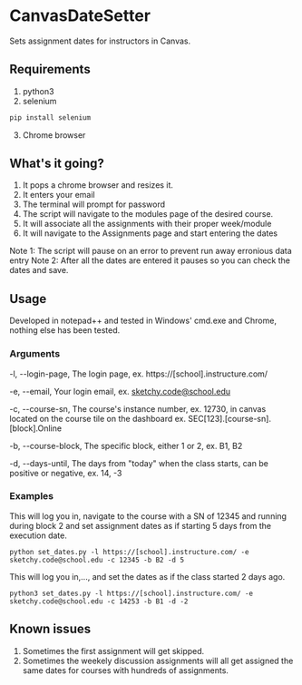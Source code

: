 # CanvasDateSetter
Sets assignment dates for instructors in Canvas.

## Requirements
1. python3
2. selenium
```python
pip install selenium
```
3. Chrome browser

## What's it going?
1. It pops a chrome browser and resizes it.
2. It enters your email
3. The terminal will prompt for password
4. The script will navigate to the modules page of the desired course.
5. It will associate all the assignments with their proper week/module
6. It will navigate to the Assignments page and start entering the dates

Note 1: The script will pause on an error to prevent run away erronious data entry
Note 2: After all the dates are entered it pauses so you can check the dates and save.

## Usage
Developed in notepad++ and tested in Windows' cmd.exe and Chrome, nothing else has been tested.

### Arguments
-l, --login-page, The login page, ex. https://[school].instructure.com/

-e, --email, Your login email, ex. sketchy.code@school.edu

-c, --course-sn, The course's instance number, ex. 12730, in canvas located on the course tile on the dashboard ex. SEC[123].[course-sn].[block].Online

-b, --course-block, The specific block, either 1 or 2, ex. B1, B2

-d, --days-until, The days from "today" when the class starts, can be positive or negative, ex. 14, -3


### Examples
This will log you in, navigate to the course with a SN of 12345 and running during block 2 and set assignment dates as if starting 5 days from the execution date.
```
python set_dates.py -l https://[school].instructure.com/ -e sketchy.code@school.edu -c 12345 -b B2 -d 5
```
This will log you in,..., and set the dates as if the class started 2 days ago.
```
python3 set_dates.py -l https://[school].instructure.com/ -e sketchy.code@school.edu -c 14253 -b B1 -d -2
```

## Known issues
1. Sometimes the first assignment will get skipped.
2. Sometimes the weekely discussion assignments will all get assigned the same dates for courses with hundreds of assignments.
